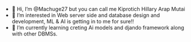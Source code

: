 - 👋 Hi, I’m @Machuge27 but you can call me Kiprotich Hillary Arap Mutai
- 👀 I’m interested in Web server side and database design and development, ML & AI is getting in to me for sure!!
- 🌱 I’m currently learning creting Ai models and djando framework along with other DBMSs.

<!---
- 📫 You can reach me through this link [My Portfolio](https://machuge27.github.io/Mutaihillary/ "Portfolio"). 
- 😄 Pronouns: ...
- ⚡ Fun fact: ...
Machuge27/Machuge27 is a ✨ special ✨ repository because its `README.md` (this file) appears on your GitHub profile.
You can click the Preview link to take a look at your changes.
--->
